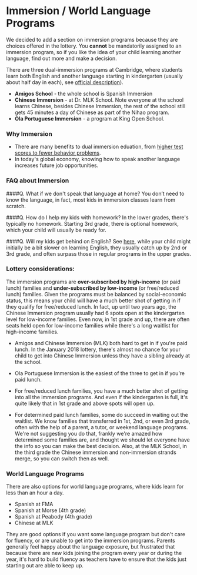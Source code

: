 # Immersion / World Language Programs
We decided to add a section on immersion programs because they are choices offered in the lottery.  You **cannot** be mandatorily assigned to an immersion program, so if you like the idea of your child learning another language, find out more and make a decision.

There are three dual-immersion programs at Cambridge, where students learn both English and another language starting in kindergarten (usually about half day in each), see 
[official description](http://www.cpsd.us/departments/frc/waitlist_transfers/immersion_program)).

* **Amigos School** -  the whole school is Spanish Immersion
* **Chinese Immersion** - at Dr. MLK School. Note everyone at the school learns Chinese, besides Chinese Immersion, the rest of the school still gets 45 minutes a day  of Chinese as part of the Nihao program.
* **Ola Portuguese Immersion** - a program at King Open School. 

### Why Immersion 
* There are many benefits to dual immersion eduation, from [higher test scores to fewer behavior problems](https://www.npr.org/sections/ed/2016/11/29/497943749/6-potential-brain-benefits-of-bilingual-education).
* In today's global economy, knowing how to speak another language increases future job opportunities. 

### FAQ about Immersion 
####Q. What if we don't speak that language at home?
You don’t need to know the language, in fact, most kids in immersion classes learn from scratch.

####Q. How do I help my kids with homework?
In the lower grades, there's typically no homework.  Starting 3rd grade, there is optional homework, which your child will usually be ready for.

####Q. Will my kids get behind on English?
See [here](https://www.education.com/magazine/article/language-immersion-program/), while your child might initially be a bit slower on learning English, they usually catch up by 2nd or 3rd grade, and often surpass those in regular programs in the upper grades.

### Lottery considerations: 
The immersion programs are **over-subscribed by high-income** (or paid lunch) families and **under-subscribed by low-income** (or free/reduced lunch) families. Given the programs must be balanced by social-economic status, this means your child will have a much better shot of getting in if they qualify for free/reduced lunch.  In fact, up until two years ago, the Chinese Immersion program usually had 6 spots open at the kindergarten level for low-income families.  Even now, in 1st grade and up, there are often seats held open for low-income families while there's a long waitlist for high-income families.

* Amigos and Chinese Immersion (MLK) both hard to get in if you're paid lunch. In the January 2018 lottery, there's almost no chance for your child to get into Chinese Immersion unless they have a sibling already at the school.

* Ola Portuguese Immersion is the easiest of the three to get in if you’re paid lunch.

* For free/reduced lunch families, you have a much better shot of getting into all the immersion programs. And even if the kindergarten is full, it's quite likely that in 1st grade and above spots will open up.  

* For determined paid lunch families, some do succeed in waiting out the waitlist. We know families that transferred in 1st, 2nd, or even 3rd grade, often with the help of a parent, a tutor, or weekend language programs.  We're not suggesting you do that, frankly we're amazed how determined some families are, and thought we should let everyone have the info so you can make the best decision.  Also, at the MLK School, in the third grade the Chinese immersion and non-immersion strands merge, so you can switch then as well.

### World Language Programs
There are also options for world language programs, where kids learn for less than an hour a day. 
* Spanish at FMA
* Spanish at Morse (4th grade)
* Spanish at Peabody (4th grade)
* Chinese at MLK

They are good options if you want some language program but don't care for fluency, or are unable to get into the immersion programs. Parents generally feel happy about the language exposure, but frustrated that because there are new kids joining the program every year or during the year, it's hard to build fluency as teachers have to ensure that the kids just starting out are able to keep up.

